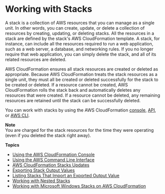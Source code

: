 # Working with Stacks<a name="stacks"></a>

A stack is a collection of AWS resources that you can manage as a single unit\. In other words, you can create, update, or delete a collection of resources by creating, updating, or deleting stacks\. All the resources in a stack are defined by the stack's AWS CloudFormation template\. A stack, for instance, can include all the resources required to run a web application, such as a web server, a database, and networking rules\. If you no longer require that web application, you can simply delete the stack, and all of its related resources are deleted\.

AWS CloudFormation ensures all stack resources are created or deleted as appropriate\. Because AWS CloudFormation treats the stack resources as a single unit, they must all be created or deleted successfully for the stack to be created or deleted\. If a resource cannot be created, AWS CloudFormation rolls the stack back and automatically deletes any resources that were created\. If a resource cannot be deleted, any remaining resources are retained until the stack can be successfully deleted\.

You can work with stacks by using the AWS CloudFormation [console](https://console.aws.amazon.com/cloudformation/), [API](https://docs.aws.amazon.com/AWSCloudFormation/latest/APIReference/), or [AWS CLI](https://docs.aws.amazon.com/cli/latest/reference/cloudformation)\.

**Note**  
You are charged for the stack resources for the time they were operating \(even if you deleted the stack right away\)\.

**Topics**
+ [Using the AWS CloudFormation Console](cfn-using-console.md)
+ [Using the AWS Command Line Interface](cfn-using-cli.md)
+ [AWS CloudFormation Stacks Updates](using-cfn-updating-stacks.md)
+ [Exporting Stack Output Values](using-cfn-stack-exports.md)
+ [Listing Stacks That Import an Exported Output Value](using-cfn-stack-imports.md)
+ [Working with Nested Stacks](using-cfn-nested-stacks.md)
+ [Working with Microsoft Windows Stacks on AWS CloudFormation](cfn-windows-stacks.md)
